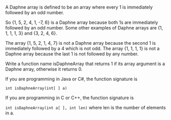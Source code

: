 #

A Daphne array is defined to be an array where every 1 is immediately followed by an odd number.

So {1, 5, 2, 4, 1, -7, 6} is a Daphne array because both 1s are immediately followed by an odd number. Some other examples of Daphne arrays are {1, 1, 1, 1, 3} and {3, 2, 4, 6}.

The array {1, 5, 2, 1, 4, 7} is not a Daphne array because the second 1 is immediately followed by a 4 which is not odd. The array {1, 1, 1, 1} is not a Daphne array because the last 1 is not followed by any number.

Write a function name isDaphneArray that returns 1 if its array argument is a Daphne array, otherwise it returns 0.

If you are programming in Java or C#, the function signature is

`int isDaphneArray(int[ ] a)`

If you are programming in C or C++, the function signature is

`int isDaphneArray(int a[ ], int len)` where len is the number of elements in a.
